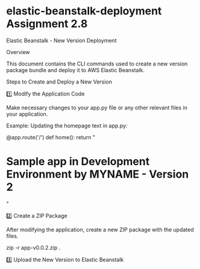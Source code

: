 # elastic-beanstalk-deployment Assignment 2.8

Elastic Beanstalk - New Version Deployment

Overview

This document contains the CLI commands used to create a new version package bundle and deploy it to AWS Elastic Beanstalk.

Steps to Create and Deploy a New Version

1️⃣ Modify the Application Code

Make necessary changes to your app.py file or any other relevant files in your application.

Example: Updating the homepage text in app.py:

@app.route('/')
def home():
    return "<h1>Sample app in Development Environment by MYNAME - Version 2</h1>"

2️⃣ Create a ZIP Package

After modifying the application, create a new ZIP package with the updated files.

zip -r app-v0.0.2.zip .

3️⃣ Upload the New Version to Elastic Beanstalk
